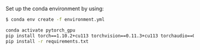 Set up the conda environment by using:

```bash
$ conda env create -f environment.yml
```

```bash
conda activate pytorch_gpu
pip install torch==1.10.2+cu113 torchvision==0.11.3+cu113 torchaudio==0.10.2+cu113 -f https://download.pytorch.org/whl/cu113/torch_stable.html
pip install -r requirements.txt
```